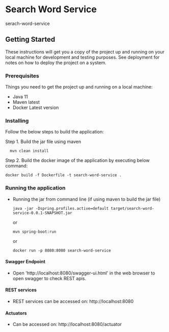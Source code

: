 # Search Word Service

serach-word-service

## Getting Started

These instructions will get you a copy of the project up and running on your local machine for development and testing purposes. See deployment for notes on how to deploy the project on a system.

### Prerequisites

Things you need to get the project up and running on a local machine:

* Java 11
* Maven latest
* Docker Latest version

### Installing

Follow the below steps to build the application:


Step 1. Build the jar file using maven
  ```
    mvn clean install
  ```

Step 2. Build the docker image of the application by executing below command:
  ```
  docker build -f Dockerfile -t search-word-service .
  ```

### Running the application

* Running the jar from command line (if using maven to build the jar file)
  ```
  java -jar -Dspring.profiles.active=default target/search-word-service-0.0.1-SNAPSHOT.jar
  ```
  or
  ```
  mvn spring-boot:run
  ```
  or
  ```
  docker run -p 8080:8080 search-word-service
  ```


#### Swagger Endpoint

* Open 'http://localhost:8080/swagger-ui.html' in the web browser to open swagger to check REST apis.

#### REST services

* REST services can be accessed on: http://localhost:8080

#### Actuators

* Can be accessed on: http://localhost:8080/actuator
